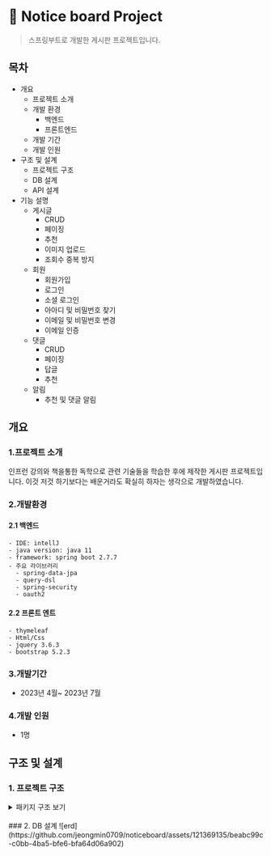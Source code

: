 # :paperclip: Notice board Project
> 스프링부트로 개발한 게시판 프로젝트입니다.

## 목차
- 개요
  - 프로젝트 소개
  - 개발 환경
    - 백엔드
    - 프론트엔드
  - 개발 기간  
  - 개발 인원
- 구조 및 설계
  - 프로젝트 구조
  - DB 설계
  - API 설계
- 기능 설명
  - 게시글
    - CRUD
    - 페이징
    - 추천
    - 이미지 업로드
    - 조회수 중복 방지
  - 회원
    - 회원가입
    - 로그인
    - 소셜 로그인
    - 아아디 및 비밀번호 찾기
    - 이메일 및 비밀번호 변경
    - 이메일 인증
  - 댓글
     - CRUD
     - 페이징
     - 답글
     - 추천
  - 알림
    - 추천 및 댓글 알림
## 개요
### 1.프로젝트 소개
인프런 강의와 책을통한 독학으로 관련 기술들을 학습한 후에 제작한 게시판 프로젝트입니다. 이것 저것 하기보다는 배운거라도 확실히 하자는 생각으로 개발하였습니다.
### 2.개발환경
  #### 2.1 백엔드
    - IDE: intellJ
    - java version: java 11
    - framework: spring boot 2.7.7
    - 주요 라이브러리
      - spring-data-jpa
      - query-dsl
      - spring-security
      - oauth2
  #### 2.2 프론트 엔트
    - thymeleaf
    - Html/Css
    - jquery 3.6.3
    - bootstrap 5.2.3
### 3.개발기간
  - 2023년 4월~ 2023년 7월
### 4.개발 인원
  - 1명
## 구조 및 설계
### 1. 프로젝트 구조
<details>
  
<summary>패키지 구조 보기</summary>   
📦src
 ┣ 📂main
 ┃ ┣ 📂java
 ┃ ┃ ┗ 📂com
 ┃ ┃ ┃ ┗ 📂example
 ┃ ┃ ┃ ┃ ┗ 📂noticeboard
 ┃ ┃ ┃ ┃ ┃ ┣ 📂config
 ┃ ┃ ┃ ┃ ┃ ┃ ┣ 📜EmailConfig.java
 ┃ ┃ ┃ ┃ ┃ ┃ ┣ 📜JpaConfig.java
 ┃ ┃ ┃ ┃ ┃ ┃ ┣ 📜JwtSecurityConfig.java
 ┃ ┃ ┃ ┃ ┃ ┃ ┣ 📜RedisConfig.java
 ┃ ┃ ┃ ┃ ┃ ┃ ┣ 📜SecurityConfig.java
 ┃ ┃ ┃ ┃ ┃ ┃ ┗ 📜WebConfig.java
 ┃ ┃ ┃ ┃ ┃ ┣ 📂controller
 ┃ ┃ ┃ ┃ ┃ ┃ ┣ 📜BoardController.java
 ┃ ┃ ┃ ┃ ┃ ┃ ┣ 📜BoardRestController.java
 ┃ ┃ ┃ ┃ ┃ ┃ ┣ 📜CommentRestController.java
 ┃ ┃ ┃ ┃ ┃ ┃ ┣ 📜ImageRestController.java
 ┃ ┃ ┃ ┃ ┃ ┃ ┣ 📜MemberController.java
 ┃ ┃ ┃ ┃ ┃ ┃ ┣ 📜MemberRestController.java
 ┃ ┃ ┃ ┃ ┃ ┃ ┗ 📜NotificationRestController.java
 ┃ ┃ ┃ ┃ ┃ ┣ 📂dto
 ┃ ┃ ┃ ┃ ┃ ┃ ┣ 📂memberdto
 ┃ ┃ ┃ ┃ ┃ ┃ ┃ ┣ 📜FindPasswordForm.java
 ┃ ┃ ┃ ┃ ┃ ┃ ┃ ┣ 📜FindUsernameForm.java
 ┃ ┃ ┃ ┃ ┃ ┃ ┃ ┣ 📜MemberSaveForm.java
 ┃ ┃ ┃ ┃ ┃ ┃ ┃ ┣ 📜ModifyEmailForm.java
 ┃ ┃ ┃ ┃ ┃ ┃ ┃ ┗ 📜ModifyPasswordForm.java
 ┃ ┃ ┃ ┃ ┃ ┃ ┣ 📜BoardDTO.java
 ┃ ┃ ┃ ┃ ┃ ┃ ┣ 📜CommentDTO.java
 ┃ ┃ ┃ ┃ ┃ ┃ ┣ 📜ImageDTO.java
 ┃ ┃ ┃ ┃ ┃ ┃ ┣ 📜NotificationDTO.java
 ┃ ┃ ┃ ┃ ┃ ┃ ┣ 📜PageRequestDTO.java
 ┃ ┃ ┃ ┃ ┃ ┃ ┣ 📜PageResultDTO.java
 ┃ ┃ ┃ ┃ ┃ ┃ ┣ 📜PagingBoardDTO.java
 ┃ ┃ ┃ ┃ ┃ ┃ ┣ 📜SliceRequestDTO.java
 ┃ ┃ ┃ ┃ ┃ ┃ ┗ 📜SliceResultDTO.java
 ┃ ┃ ┃ ┃ ┃ ┣ 📂entity
 ┃ ┃ ┃ ┃ ┃ ┃ ┣ 📂member
 ┃ ┃ ┃ ┃ ┃ ┃ ┃ ┣ 📜Member.java
 ┃ ┃ ┃ ┃ ┃ ┃ ┃ ┗ 📜Role.java
 ┃ ┃ ┃ ┃ ┃ ┃ ┣ 📂notification
 ┃ ┃ ┃ ┃ ┃ ┃ ┃ ┣ 📜Notification.java
 ┃ ┃ ┃ ┃ ┃ ┃ ┃ ┗ 📜NotificationType.java
 ┃ ┃ ┃ ┃ ┃ ┃ ┣ 📜BaseEntity.java
 ┃ ┃ ┃ ┃ ┃ ┃ ┣ 📜Board.java
 ┃ ┃ ┃ ┃ ┃ ┃ ┣ 📜Comment.java
 ┃ ┃ ┃ ┃ ┃ ┃ ┣ 📜EmailAuthToken.java
 ┃ ┃ ┃ ┃ ┃ ┃ ┣ 📜Image.java
 ┃ ┃ ┃ ┃ ┃ ┃ ┣ 📜MemberBoard.java
 ┃ ┃ ┃ ┃ ┃ ┃ ┗ 📜MemberComment.java
 ┃ ┃ ┃ ┃ ┃ ┣ 📂exception
 ┃ ┃ ┃ ┃ ┃ ┃ ┣ 📂custom_exception
 ┃ ┃ ┃ ┃ ┃ ┃ ┃ ┣ 📜BoardNotFoundException.java
 ┃ ┃ ┃ ┃ ┃ ┃ ┃ ┣ 📜CommentNotFoundException.java
 ┃ ┃ ┃ ┃ ┃ ┃ ┃ ┣ 📜CustomException.java
 ┃ ┃ ┃ ┃ ┃ ┃ ┃ ┣ 📜DuplicateEmailException.java
 ┃ ┃ ┃ ┃ ┃ ┃ ┃ ┣ 📜DuplicateRecommendException.java
 ┃ ┃ ┃ ┃ ┃ ┃ ┃ ┣ 📜EmailNotFoundException.java
 ┃ ┃ ┃ ┃ ┃ ┃ ┃ ┣ 📜ExpiredCodeException.java
 ┃ ┃ ┃ ┃ ┃ ┃ ┃ ┗ 📜SelfRecommendException.java
 ┃ ┃ ┃ ┃ ┃ ┃ ┣ 📂exception_handler
 ┃ ┃ ┃ ┃ ┃ ┃ ┃ ┣ 📜ControllerExceptionHandler.java
 ┃ ┃ ┃ ┃ ┃ ┃ ┃ ┗ 📜RestControllerExceptionHandler.java
 ┃ ┃ ┃ ┃ ┃ ┃ ┣ 📜ErrorCode.java
 ┃ ┃ ┃ ┃ ┃ ┃ ┗ 📜ExceptionDTO.java
 ┃ ┃ ┃ ┃ ┃ ┣ 📂repository
 ┃ ┃ ┃ ┃ ┃ ┃ ┣ 📂boardrepository
 ┃ ┃ ┃ ┃ ┃ ┃ ┃ ┣ 📜BoardRepository.java
 ┃ ┃ ┃ ┃ ┃ ┃ ┃ ┣ 📜BoardRepositoryCustom.java
 ┃ ┃ ┃ ┃ ┃ ┃ ┃ ┗ 📜BoardRepositoryImpl.java
 ┃ ┃ ┃ ┃ ┃ ┃ ┣ 📂commentRepository
 ┃ ┃ ┃ ┃ ┃ ┃ ┃ ┣ 📜CommentRepository.java
 ┃ ┃ ┃ ┃ ┃ ┃ ┃ ┣ 📜CommentRepositoryCustom.java
 ┃ ┃ ┃ ┃ ┃ ┃ ┃ ┗ 📜CommentRepositoryImpl.java
 ┃ ┃ ┃ ┃ ┃ ┃ ┣ 📂notificationrepository
 ┃ ┃ ┃ ┃ ┃ ┃ ┃ ┣ 📜NotificationRepository.java
 ┃ ┃ ┃ ┃ ┃ ┃ ┃ ┣ 📜NotificationRepositoryCustom.java
 ┃ ┃ ┃ ┃ ┃ ┃ ┃ ┗ 📜NotificationRepositoryImpl.java
 ┃ ┃ ┃ ┃ ┃ ┃ ┣ 📜EmitterRepository.java
 ┃ ┃ ┃ ┃ ┃ ┃ ┣ 📜EmitterRepositoryImpl.java
 ┃ ┃ ┃ ┃ ┃ ┃ ┣ 📜ImageRepository.java
 ┃ ┃ ┃ ┃ ┃ ┃ ┣ 📜MemberBoardRepository.java
 ┃ ┃ ┃ ┃ ┃ ┃ ┣ 📜MemberCommentRepository.java
 ┃ ┃ ┃ ┃ ┃ ┃ ┣ 📜MemberRepository.java
 ┃ ┃ ┃ ┃ ┃ ┃ ┗ 📜RedisRepository.java
 ┃ ┃ ┃ ┃ ┃ ┣ 📂security
 ┃ ┃ ┃ ┃ ┃ ┃ ┣ 📂dto
 ┃ ┃ ┃ ┃ ┃ ┃ ┃ ┗ 📜MemberDTO.java
 ┃ ┃ ┃ ┃ ┃ ┃ ┣ 📂filter
 ┃ ┃ ┃ ┃ ┃ ┃ ┃ ┣ 📜JwtAuthenticationFilter.java
 ┃ ┃ ┃ ┃ ┃ ┃ ┃ ┗ 📜JwtAuthorizationFilter.java
 ┃ ┃ ┃ ┃ ┃ ┃ ┣ 📂handler
 ┃ ┃ ┃ ┃ ┃ ┃ ┃ ┣ 📜CustomAccessDeniedHandler.java
 ┃ ┃ ┃ ┃ ┃ ┃ ┃ ┣ 📜CustomAuthenticationEntryPoint.java
 ┃ ┃ ┃ ┃ ┃ ┃ ┃ ┣ 📜LoginFailureHandler.java
 ┃ ┃ ┃ ┃ ┃ ┃ ┃ ┗ 📜LoginSuccessHandler.java
 ┃ ┃ ┃ ┃ ┃ ┃ ┗ 📂service
 ┃ ┃ ┃ ┃ ┃ ┃ ┃ ┣ 📜MemberDetailsService.java
 ┃ ┃ ┃ ┃ ┃ ┃ ┃ ┗ 📜Oauth2MemberDetailsService.java
 ┃ ┃ ┃ ┃ ┃ ┣ 📂service
 ┃ ┃ ┃ ┃ ┃ ┃ ┣ 📂event
 ┃ ┃ ┃ ┃ ┃ ┃ ┃ ┣ 📜ModifyBoardEvent.java
 ┃ ┃ ┃ ┃ ┃ ┃ ┃ ┣ 📜NotificationEvent.java
 ┃ ┃ ┃ ┃ ┃ ┃ ┃ ┗ 📜RemoveBoardEvent.java
 ┃ ┃ ┃ ┃ ┃ ┃ ┣ 📜BoardService.java
 ┃ ┃ ┃ ┃ ┃ ┃ ┣ 📜BoardServiceImpl.java
 ┃ ┃ ┃ ┃ ┃ ┃ ┣ 📜CommentService.java
 ┃ ┃ ┃ ┃ ┃ ┃ ┣ 📜CommentServiceImpl.java
 ┃ ┃ ┃ ┃ ┃ ┃ ┣ 📜EmailService.java
 ┃ ┃ ┃ ┃ ┃ ┃ ┣ 📜EmailServiceImpl.java
 ┃ ┃ ┃ ┃ ┃ ┃ ┣ 📜ImageService.java
 ┃ ┃ ┃ ┃ ┃ ┃ ┣ 📜ImageServiceImpl.java
 ┃ ┃ ┃ ┃ ┃ ┃ ┣ 📜MemberService.java
 ┃ ┃ ┃ ┃ ┃ ┃ ┣ 📜MemberServiceImpl.java
 ┃ ┃ ┃ ┃ ┃ ┃ ┣ 📜NotificationService.java
 ┃ ┃ ┃ ┃ ┃ ┃ ┗ 📜NotificationServiceImpl.java
 ┃ ┃ ┃ ┃ ┃ ┣ 📂web
 ┃ ┃ ┃ ┃ ┃ ┃ ┗ 📂interceptor
 ┃ ┃ ┃ ┃ ┃ ┃ ┃ ┗ 📜LogInterceptor.java
 ┃ ┃ ┃ ┃ ┃ ┗ 📜NoticeboardApplication.java
 ┃ ┗ 📂resources
 ┃ ┃ ┣ 📂static
 ┃ ┃ ┃ ┣ 📂assets
 ┃ ┃ ┃ ┃ ┣ 📂img
 ┃ ┃ ┃ ┃ ┃ ┣ 📜app-store-badge.svg
 ┃ ┃ ┃ ┃ ┃ ┣ 📜demo-screen.mp4
 ┃ ┃ ┃ ┃ ┃ ┣ 📜google.png
 ┃ ┃ ┃ ┃ ┃ ┣ 📜kakao.png
 ┃ ┃ ┃ ┃ ┃ ┣ 📜member.png
 ┃ ┃ ┃ ┃ ┃ ┣ 📜naver.png
 ┃ ┃ ┃ ┃ ┃ ┣ 📜portrait_black.png
 ┃ ┃ ┃ ┃ ┃ ┗ 📜tnw-logo.svg
 ┃ ┃ ┃ ┃ ┗ 📜favicon.ico
 ┃ ┃ ┃ ┣ 📂css
 ┃ ┃ ┃ ┃ ┗ 📜styles.css
 ┃ ┃ ┃ ┗ 📂js
 ┃ ┃ ┃ ┃ ┗ 📜scripts.js
 ┃ ┃ ┣ 📂templates
 ┃ ┃ ┃ ┣ 📂error
 ┃ ┃ ┃ ┃ ┣ 📜403.html
 ┃ ┃ ┃ ┃ ┣ 📜404.html
 ┃ ┃ ┃ ┃ ┗ 📜500.html
 ┃ ┃ ┃ ┣ 📂find
 ┃ ┃ ┃ ┃ ┣ 📜password.html
 ┃ ┃ ┃ ┃ ┗ 📜username.html
 ┃ ┃ ┃ ┣ 📜layout.html
 ┃ ┃ ┃ ┣ 📜list.html
 ┃ ┃ ┃ ┣ 📜loginForm.html
 ┃ ┃ ┃ ┣ 📜modify.html
 ┃ ┃ ┃ ┣ 📜oldlayout.html
 ┃ ┃ ┃ ┣ 📜read.html
 ┃ ┃ ┃ ┣ 📜register.html
 ┃ ┃ ┃ ┣ 📜signup.html
 ┃ ┃ ┃ ┗ 📜userInfo.html
 ┃ ┃ ┣ 📜application-oauth.properties
 ┃ ┃ ┣ 📜application.properties
 ┃ ┃ ┣ 📜email.properties
 ┃ ┃ ┣ 📜errors.properties
 ┃ ┃ ┣ 📜logback-spring.xml
 ┃ ┃ ┗ 📜messages.properties
 ┗ 📂test
 ┃ ┣ 📂java
 ┃ ┃ ┗ 📂com
 ┃ ┃ ┃ ┗ 📂example
 ┃ ┃ ┃ ┃ ┗ 📂noticeboard
 ┃ ┃ ┃ ┃ ┃ ┣ 📂controller
 ┃ ┃ ┃ ┃ ┃ ┃ ┣ 📜BoardControllerTests.java
 ┃ ┃ ┃ ┃ ┃ ┃ ┗ 📜CommentControllerTests.java
 ┃ ┃ ┃ ┃ ┃ ┣ 📂eannotation
 ┃ ┃ ┃ ┃ ┃ ┃ ┗ 📜WithMockCustomUser.java
 ┃ ┃ ┃ ┃ ┃ ┣ 📂repository
 ┃ ┃ ┃ ┃ ┃ ┃ ┣ 📜BoardRepositoryTests.java
 ┃ ┃ ┃ ┃ ┃ ┃ ┣ 📜CommentRepositoryTests.java
 ┃ ┃ ┃ ┃ ┃ ┃ ┣ 📜EmitterRepositoryTests.java
 ┃ ┃ ┃ ┃ ┃ ┃ ┣ 📜MemberRepositoryTests.java
 ┃ ┃ ┃ ┃ ┃ ┃ ┣ 📜NotificationRepositoryTests.java
 ┃ ┃ ┃ ┃ ┃ ┃ ┗ 📜RedisRepositoryTest.java
 ┃ ┃ ┃ ┃ ┃ ┣ 📂sercurity
 ┃ ┃ ┃ ┃ ┃ ┃ ┗ 📜WithMockCustomUserSecurityContextFactory.java
 ┃ ┃ ┃ ┃ ┃ ┣ 📂service
 ┃ ┃ ┃ ┃ ┃ ┃ ┣ 📜BoardServiceTests.java
 ┃ ┃ ┃ ┃ ┃ ┃ ┣ 📜CommentServiceTests.java
 ┃ ┃ ┃ ┃ ┃ ┃ ┣ 📜EmailServiceTests.java
 ┃ ┃ ┃ ┃ ┃ ┃ ┣ 📜MemberServiceTests.java
 ┃ ┃ ┃ ┃ ┃ ┃ ┗ 📜NotificationServiceTests.java
 ┃ ┃ ┃ ┃ ┃ ┣ 📜DummyDataProvider.java
 ┃ ┃ ┃ ┃ ┃ ┗ 📜NoticeboardApplicationTests.java
 ┃ ┗ 📂resources
 ┃ ┃ ┗ 📜application.properties  
</details>
<br/>
### 2. DB 설계
![erd](https://github.com/jeongmin0709/noticeboard/assets/121369135/beabc99c-c0bb-4ba5-bfe6-bfa64d06a902)

    
    
  
